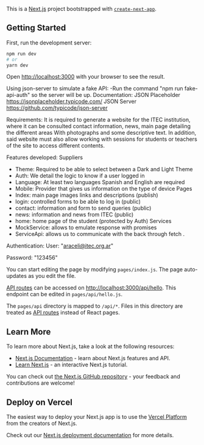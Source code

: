 This is a [Next.js](https://nextjs.org/) project bootstrapped with [`create-next-app`](https://github.com/vercel/next.js/tree/canary/packages/create-next-app).

## Getting Started

First, run the development server:

```bash
npm run dev
# or
yarn dev
```

Open [http://localhost:3000](http://localhost:3000) with your browser to see the result.

Using json-server to simulate a fake API:
-Run the command "npm run fake-api-auth" so the server will be up.
Documentation: 
JSON Placeholder https://jsonplaceholder.typicode.com/
JSON Server https://github.com/typicode/json-server

Requirements:
It is required to generate a website for the ITEC institution, where it can be consulted
contact information, news, main page detailing the different areas
With photographs and some descriptive text. In addition, said website must also
allow working with sessions for students or teachers of the site to access
different contents.

Features developed:
Suppliers
- Theme: Required to be able to select between a Dark and Light Theme
- Auth: We detail the logic to know if a user logged in
- Language: At least two languages ​​Spanish and English are required
- Mobile: Provider that gives us information on the type of device
Pages
- Index: main page images links and descriptions (publish)
- login: controlled forms to be able to log in (public)
- contact: information and form to send queries (public)
- news: information and news from ITEC (public)
- home: home page of the student (protected by Auth)
Services
- MockService: allows to emulate response with promises
- ServiceApi: allows us to communicate with the back through fetch
.


Authentication:
User: "araceli@itec.org.ar"

Password: "123456"



You can start editing the page by modifying `pages/index.js`. The page auto-updates as you edit the file.

[API routes](https://nextjs.org/docs/api-routes/introduction) can be accessed on [http://localhost:3000/api/hello](http://localhost:3000/api/hello). This endpoint can be edited in `pages/api/hello.js`.

The `pages/api` directory is mapped to `/api/*`. Files in this directory are treated as [API routes](https://nextjs.org/docs/api-routes/introduction) instead of React pages.

## Learn More

To learn more about Next.js, take a look at the following resources:

- [Next.js Documentation](https://nextjs.org/docs) - learn about Next.js features and API.
- [Learn Next.js](https://nextjs.org/learn) - an interactive Next.js tutorial.

You can check out [the Next.js GitHub repository](https://github.com/vercel/next.js/) - your feedback and contributions are welcome!

## Deploy on Vercel

The easiest way to deploy your Next.js app is to use the [Vercel Platform](https://vercel.com/new?utm_medium=default-template&filter=next.js&utm_source=create-next-app&utm_campaign=create-next-app-readme) from the creators of Next.js.

Check out our [Next.js deployment documentation](https://nextjs.org/docs/deployment) for more details.
